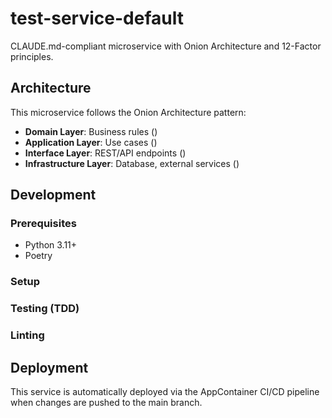 # test-service-default

CLAUDE.md-compliant microservice with Onion Architecture and 12-Factor principles.

## Architecture

This microservice follows the Onion Architecture pattern:

- **Domain Layer**: Business rules ()
- **Application Layer**: Use cases ()
- **Interface Layer**: REST/API endpoints ()
- **Infrastructure Layer**: Database, external services ()

## Development

### Prerequisites
- Python 3.11+
- Poetry

### Setup


### Testing (TDD)


### Linting


## Deployment

This service is automatically deployed via the AppContainer CI/CD pipeline when changes are pushed to the main branch.
